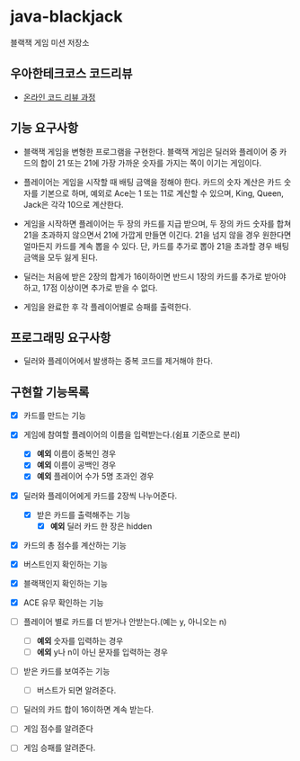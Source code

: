 # java-blackjack
블랙잭 게임 미션 저장소

## 우아한테크코스 코드리뷰
* [온라인 코드 리뷰 과정](https://github.com/woowacourse/woowacourse-docs/blob/master/maincourse/README.md)

## 기능 요구사항
* 블랙잭 게임을 변형한 프로그램을 구현한다. 블랙잭 게임은 딜러와 플레이어 중 카드의 합이 21 또는 21에 가장 가까운 숫자를 가지는 쪽이 이기는 게임이다.

* 플레이어는 게임을 시작할 때 배팅 금액을 정해야 한다. 카드의 숫자 계산은 카드 숫자를 기본으로 하며,
 예외로 Ace는 1 또는 11로 계산할 수 있으며, King, Queen, Jack은 각각 10으로 계산한다.

* 게임을 시작하면 플레이어는 두 장의 카드를 지급 받으며, 두 장의 카드 숫자를 합쳐 21을 초과하지 않으면서 21에 가깝게 만들면 이긴다.
 21을 넘지 않을 경우 원한다면 얼마든지 카드를 계속 뽑을 수 있다. 단, 카드를 추가로 뽑아 21을 초과할 경우 배팅 금액을 모두 잃게 된다.

* 딜러는 처음에 받은 2장의 합계가 16이하이면 반드시 1장의 카드를 추가로 받아야 하고, 17점 이상이면 추가로 받을 수 없다.

* 게임을 완료한 후 각 플레이어별로 승패를 출력한다.

## 프로그래밍 요구사항
* 딜러와 플레이어에서 발생하는 중복 코드를 제거해야 한다.

## 구현할 기능목록
* [x] 카드를 만드는 기능

* [x] 게임에 참여할 플레이어의 이름을 입력받는다.(쉼표 기준으로 분리)
    * [x] **예외** 이름이 중복인 경우
    * [x] **예외** 이름이 공백인 경우
    * [x] **예외** 플레이어 수가 5명 초과인 경우

* [x] 딜러와 플레이어에게 카드를 2장씩 나누어준다.
    * [x] 받은 카드를 출력해주는 기능
        * [x] **예외** 딜러 카드 한 장은 hidden
        
* [x] 카드의 총 점수를 계산하는 기능 

* [x] 버스트인지 확인하는 기능

* [x] 블랙잭인지 확인하는 기능

* [x] ACE 유무 확인하는 기능

* [ ] 플레이어 별로 카드를 더 받거나 안받는다.(예는 y, 아니오는 n)
    * [ ] **예외** 숫자를 입력하는 경우
    * [ ] **에외** y나 n이 아닌 문자를 입력하는 경우

* [ ] 받은 카드를 보여주는 기능
    * [ ] 버스트가 되면 알려준다.

* [ ] 딜러의 카드 합이 16이하면 계속 받는다.

* [ ] 게임 점수를 알려준다

* [ ] 게임 승패를 알려준다.